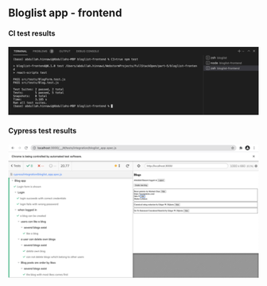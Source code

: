 ## Bloglist app - frontend

#### CI test results

![ciTestResults](screenshots/ciTestResults.png)

#### Cypress test results

![ciTestResults](screenshots/cypressTestResults.png)
